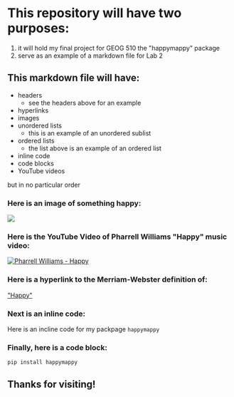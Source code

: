 # This repository will have two purposes:
1. it will hold my final project for GEOG 510 the "happymappy" package
2. serve as an example of a markdown file for Lab 2

## This markdown file will have:
- headers
    - see the headers above for an example
- hyperlinks
- images
- unordered lists
    - this is an example of an unordered sublist
- ordered lists
    - the list above is an example of an ordered list
- inline code
- code blocks
- YouTube videos

but in no particular order


### Here is an image of something happy:
![](https://upload.wikimedia.org/wikipedia/commons/3/38/Adorable-animal-cat-20787.jpg)

### Here is the YouTube Video of Pharrell Williams "Happy" music video:
[![Pharrell Williams - Happy](http://img.youtube.com/vi/y6Sxv-sUYtM/0.jpg)](http://www.youtube.com/watch?v=y6Sxv-sUYtM)


### Here is a hyperlink to the Merriam-Webster definition of:
 ["Happy"](https://www.merriam-webster.com/dictionary/happy)


### Next is an inline code:
Here is an incline code for my packpage `happymappy`


### Finally, here is a code block:
```
pip install happymappy
```

## Thanks for visiting! 